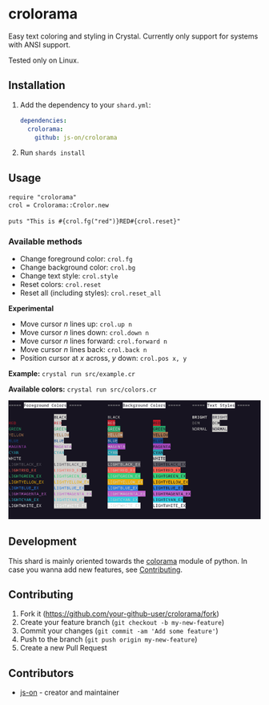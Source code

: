 # crolorama

Easy text coloring and styling in Crystal. Currently only support for systems with ANSI support.

Tested only on Linux.

## Installation

1. Add the dependency to your `shard.yml`:

   ```yaml
   dependencies:
     crolorama:
       github: js-on/crolorama
   ```

2. Run `shards install`

## Usage

```crystal
require "crolorama"
crol = Crolorama::Crolor.new

puts "This is #{crol.fg("red")}RED#{crol.reset}"
```

### Available methods
- Change foreground color: `crol.fg`
- Change background color: `crol.bg`
- Change text style: `crol.style`
- Reset colors: `crol.reset`
- Reset all (including styles): `crol.reset_all`

**Experimental**
- Move cursor *n* lines up: `crol.up n`
- Move cursor *n* lines down: `crol.down n`
- Move cursor *n* lines forward: `crol.forward n`
- Move cursor *n* lines back: `crol.back n`
- Position cursor at *x* across, *y* down: `crol.pos x, y`


**Example:** `crystal run src/example.cr`

**Available colors:** `crystal run src/colors.cr`

![](colors.png)

## Development

This shard is mainly oriented towards the [colorama](https://pypi.org/project/colorama/) module of python. In case you wanna add new features, see <a href="user-content-contributing">Contributing</a>.

## Contributing

1. Fork it (<https://github.com/your-github-user/crolorama/fork>)
2. Create your feature branch (`git checkout -b my-new-feature`)
3. Commit your changes (`git commit -am 'Add some feature'`)
4. Push to the branch (`git push origin my-new-feature`)
5. Create a new Pull Request

## Contributors

- [js-on](https://github.com/your-github-user) - creator and maintainer
